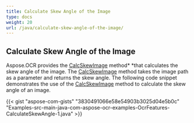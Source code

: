 ```yaml
---
title: Calculate Skew Angle of the Image
type: docs
weight: 20
url: /java/calculate-skew-angle-of-the-image/
---
```


## **Calculate Skew Angle of the Image**
Aspose.OCR provides the [CalcSkewImage](https://apireference.aspose.com/ocr/java/com.aspose.ocr/AsposeOCR#CalcSkewImage-java.lang.String-) method* *that calculates the skew angle of the image. The [CalcSkewImage](https://apireference.aspose.com/ocr/java/com.aspose.ocr/AsposeOCR#CalcSkewImage-java.lang.String-) method takes the image path as a parameter and returns the skew angle. The following code snippet demonstrates the use of the [CalcSkewImage](https://apireference.aspose.com/ocr/java/com.aspose.ocr/AsposeOCR#CalcSkewImage-java.lang.String-) method to calculate the skew angle of an image.

{{< gist "aspose-com-gists" "3830491066e58e54903b3025d04e5b0c" "Examples-src-main-java-com-aspose-ocr-examples-OcrFeatures-CalculateSkewAngle-1.java" >}}
